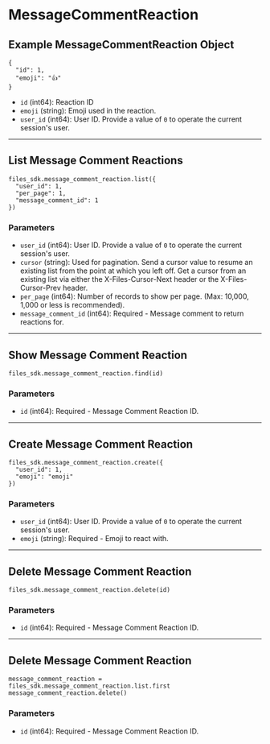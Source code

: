 # MessageCommentReaction

## Example MessageCommentReaction Object

```
{
  "id": 1,
  "emoji": "👍"
}
```

* `id` (int64): Reaction ID
* `emoji` (string): Emoji used in the reaction.
* `user_id` (int64): User ID.  Provide a value of `0` to operate the current session's user.


---

## List Message Comment Reactions

```
files_sdk.message_comment_reaction.list({
  "user_id": 1,
  "per_page": 1,
  "message_comment_id": 1
})
```

### Parameters

* `user_id` (int64): User ID.  Provide a value of `0` to operate the current session's user.
* `cursor` (string): Used for pagination.  Send a cursor value to resume an existing list from the point at which you left off.  Get a cursor from an existing list via either the X-Files-Cursor-Next header or the X-Files-Cursor-Prev header.
* `per_page` (int64): Number of records to show per page.  (Max: 10,000, 1,000 or less is recommended).
* `message_comment_id` (int64): Required - Message comment to return reactions for.


---

## Show Message Comment Reaction

```
files_sdk.message_comment_reaction.find(id)
```

### Parameters

* `id` (int64): Required - Message Comment Reaction ID.


---

## Create Message Comment Reaction

```
files_sdk.message_comment_reaction.create({
  "user_id": 1,
  "emoji": "emoji"
})
```

### Parameters

* `user_id` (int64): User ID.  Provide a value of `0` to operate the current session's user.
* `emoji` (string): Required - Emoji to react with.


---

## Delete Message Comment Reaction

```
files_sdk.message_comment_reaction.delete(id)
```

### Parameters

* `id` (int64): Required - Message Comment Reaction ID.


---

## Delete Message Comment Reaction

```
message_comment_reaction = files_sdk.message_comment_reaction.list.first
message_comment_reaction.delete()
```

### Parameters

* `id` (int64): Required - Message Comment Reaction ID.
